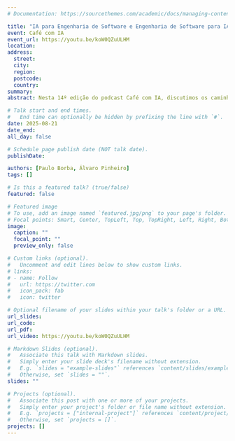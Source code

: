 ```yaml
---
# Documentation: https://sourcethemes.com/academic/docs/managing-content/

title: "IA para Engenharia de Software e Engenharia de Software para IA"
event: Café com IA
event_url: https://youtu.be/koW0QZuULHM
location:
address:
  street:
  city:
  region:
  postcode:
  country:
summary:
abstract: Nesta 14º edição do podcast Café com IA, discutimos os caminhos da Engenharia de Software para a Inteligência Artificial e também como a Inteligência Artificial pode impulsionar a Engenharia de Software, trazendo reflexões valiosas sobre a integração entre essas duas áreas fundamentais para o futuro da tecnologia. 

# Talk start and end times.
#   End time can optionally be hidden by prefixing the line with `#`.
date: 2025-08-21
date_end: 
all_day: false

# Schedule page publish date (NOT talk date).
publishDate: 

authors: [Paulo Borba, Álvaro Pinheiro]
tags: []

# Is this a featured talk? (true/false)
featured: false

# Featured image
# To use, add an image named `featured.jpg/png` to your page's folder. 
# Focal points: Smart, Center, TopLeft, Top, TopRight, Left, Right, BottomLeft, Bottom, BottomRight.
image:
  caption: ""
  focal_point: ""
  preview_only: false

# Custom links (optional).
#   Uncomment and edit lines below to show custom links.
# links:
# - name: Follow
#   url: https://twitter.com
#   icon_pack: fab
#   icon: twitter

# Optional filename of your slides within your talk's folder or a URL.
url_slides:
url_code:
url_pdf:
url_video: https://youtu.be/koW0QZuULHM

# Markdown Slides (optional).
#   Associate this talk with Markdown slides.
#   Simply enter your slide deck's filename without extension.
#   E.g. `slides = "example-slides"` references `content/slides/example-slides.md`.
#   Otherwise, set `slides = ""`.
slides: ""

# Projects (optional).
#   Associate this post with one or more of your projects.
#   Simply enter your project's folder or file name without extension.
#   E.g. `projects = ["internal-project"]` references `content/project/deep-learning/index.md`.
#   Otherwise, set `projects = []`.
projects: []
---
```

